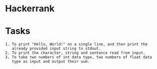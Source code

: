# Hackerrank

# Tasks

    1. To print "Hello, World!" on a single line, and then print the
       already provided input string to stdout.
    2. To print the character, string and sentence read from input.
    3. To take two numbers of int data type, two numbers of float data
       type as input and output their sum.
